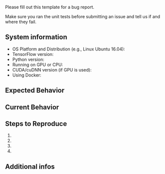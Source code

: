 Please fill out this template for a bug report.

Make sure you ran the unit tests before submitting an issue and tell us if and where they fail.


<!--- Provide a general summary of the issue in the Title above -->

## System information
- OS Platform and Distribution (e.g., Linux Ubuntu 16.04):
- TensorFlow version:
- Python version:
- Running on GPU or CPU:
- CUDA/cuDNN version (if GPU is used):
- Using Docker: 

## Expected Behavior
<!--- Tell us what should happen -->

## Current Behavior
<!--- Tell us what happens instead of the expected behavior -->
<!--- Include any error log/backtrace here -->


## Steps to Reproduce
<!--- Provide a link to a live example, or an unambiguous set of steps to -->
<!--- reproduce this bug. Include code to reproduce, if relevant -->
1.
2.
3.
4.


## Additional infos
<!--- Provide any additional info that may be helpful -->
